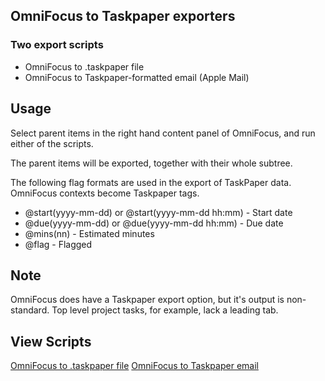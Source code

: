
## OmniFocus to Taskpaper exporters
### Two export scripts
- OmniFocus to .taskpaper file
- OmniFocus to Taskpaper-formatted email (Apple Mail)

## Usage

Select parent items in the right hand content panel of OmniFocus, and run either of the scripts.

The parent items will be exported, together with their whole subtree.

The following flag formats are used in the export of TaskPaper data. 
OmniFocus contexts become Taskpaper tags.

- @start(yyyy-mm-dd) or @start(yyyy-mm-dd hh:mm) - Start date 
- @due(yyyy-mm-dd) or @due(yyyy-mm-dd hh:mm) - Due date
- @mins(nn) - Estimated minutes
- @flag - Flagged


## Note
 
OmniFocus does have a Taskpaper export option, but it's output is non-standard. Top level project tasks, for example, lack a leading tab.

##  View Scripts
[OmniFocus to .taskpaper file](https://github.com/RobTrew/tree-tools/blob/master/OmniFocus%20scripts/TaskPaper%20scripts/OF2TaskPaper-005.applescript)
[OmniFocus to Taskpaper email](https://github.com/RobTrew/tree-tools/blob/master/OmniFocus%20scripts/TaskPaper%20scripts/OF2TaskPaperMail-005.applescript)



